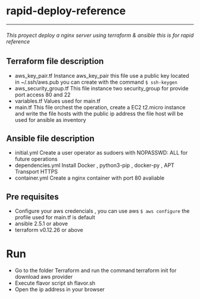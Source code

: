# rapid-deploy-reference
---
###### This proyect deploy a nginx server using terraform & ansible this is for rapid reference 

## Terraform file description

- aws_key_pair.tf
Instance aws_key_pair this file use a public key located in ~/.ssh/aws.pub you can create with the command ```$ ssh-keygen ```
- aws_security_group.tf
This file instance two security_group for provide port access 80 and 22
- variables.tf
Values used for main.tf 
- main.tf
This file orchest the operation, create a EC2 t2.micro instance and write the file hosts with the public ip address
the file host will be used for ansible as inventory

## Ansible file description

- initial.yml
Create a user operator as sudoers with NOPASSWD: ALL for future operations
- dependencies.yml
Install Docker , python3-pip , docker-py , APT Transport HTTPS
- container.yml
Create a nginx container with port 80 avaliable


## Pre requisites
- Configure your aws credencials , you can use aws ```$ aws configure``` the profile used for main.tf is default
- ansible  2.5.1 or above
- terraform  v0.12.26 or above 


# Run 
- Go to the folder Terraform and run the command terraform init for download aws provider
- Execute flavor script sh flavor.sh 
- Open the ip address in your browser
